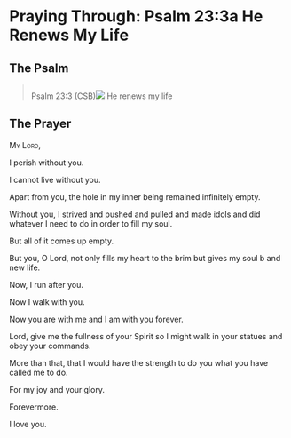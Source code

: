 # Praying Through: Psalm 23:3a He Renews My Life

## The Psalm

>Psalm 23:3 (CSB)<img class="intro-right" style="margin-top:10px" src="/images/art-paris-psalter.jpg">   He renews my life

## The Prayer

<div style='font-variant: small-caps;'>
My Lord,
</div>


I perish without you.

I cannot live without you.

Apart from you, the hole in my inner being remained infinitely empty.

Without you, I strived
  and pushed
  and pulled
  and made idols
  and did whatever I need to do in order to fill my soul.

But all of it comes up empty.

But you, O Lord, not only fills my heart to the brim but gives my soul b
  and new life.

Now, I run after you.

Now I walk with you.

Now you are with me
  and I am with you forever.

Lord, give me the fullness of your Spirit so I might walk in your statues
  and obey your commands.

More than that, that I would have the strength to do you what you have called me to do.

For my joy
  and your glory.

Forevermore.

I love you.
